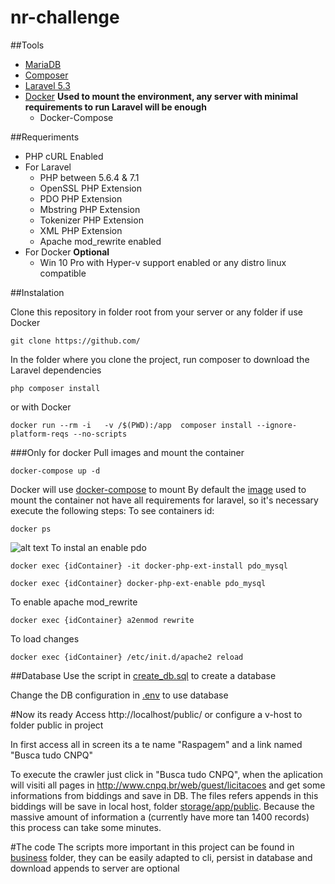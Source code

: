 
# nr-challenge

##Tools  
- [MariaDB](https://hub.docker.com/_/mariadb/)
- [Composer](https://getcomposer.org/)
- [Laravel 5.3](https://laravel.com/docs/5.3#installing-laravel)
- [Docker](https://www.docker.com/community-edition#/download) **Used to mount the environment, any server with minimal requirements to run Laravel will be enough**
    - Docker-Compose

##Requeriments
- PHP cURL Enabled
- For Laravel
    - PHP between 5.6.4 & 7.1
    - OpenSSL PHP Extension
    - PDO PHP Extension
    - Mbstring PHP Extension
    - Tokenizer PHP Extension
    - XML PHP Extension
    - Apache mod_rewrite enabled
- For Docker **Optional**
    - Win 10 Pro with Hyper-v support enabled or any distro linux compatible
    
 
##Instalation

Clone this repository in folder root from your server or any folder if use Docker
```
git clone https://github.com/
```
In the folder where you clone the project, run composer to download the Laravel dependencies
```
php composer install
```
or with Docker 
```
docker run --rm -i   -v /$(PWD):/app  composer install --ignore-platform-reqs --no-scripts
```
###Only for docker
Pull images and mount the container
```
docker-compose up -d
```
Docker will use [docker-compose]() to mount 
By default the [image](https://hub.docker.com/_/php/) used to mount the container not have all requirements for laravel, so it's necessary execute the  following steps:
To see containers id: 
```
docker ps
```
![alt text]()
To instal an enable pdo 
```
docker exec {idContainer} -it docker-php-ext-install pdo_mysql
```
```
docker exec {idContainer} docker-php-ext-enable pdo_mysql
```
To enable apache mod_rewrite
```
docker exec {idContainer} a2enmod rewrite
```
To load changes
```
docker exec {idContainer} /etc/init.d/apache2 reload
```
##Database
Use the script in [create_db.sql]() to create a database

Change the DB configuration in [.env]() to use database

#Now its ready
Access http://localhost/public/ or configure a v-host to folder public in project
    
In first access all in screen its a te name "Raspagem" and a link named "Busca tudo CNPQ"

To execute the crawler just click in "Busca tudo CNPQ", when the aplication will visiti all pages in http://www.cnpq.br/web/guest/licitacoes and get some informations from biddings and save in DB. The files refers appends in this biddings will be save in local host, folder [storage/app/public]().
Because the massive amount of information a (currently have more tan 1400 records)  this process can take some minutes.

#The code
The scripts more important in this project can be found in [business]() folder, they can be easily adapted to cli, persist in database and download appends to server are optional